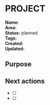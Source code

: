 # PROJECT

**Name:** <project-name>  
**Area:** <area>  
**Status:** planned  
**Tags:** <tags>  
**Created:** <YYYY-MM-DD>  
**Updated:** <YYYY-MM-DD>  

## Purpose
<one-paragraph purpose>

## Next actions
- [ ] <now-1>
- [ ] <now-2>